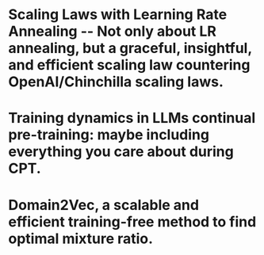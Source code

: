 # Scaling Laws with Learning Rate Annealing -- Not only about LR annealing, but a graceful, insightful, and efficient scaling law countering OpenAI/Chinchilla scaling laws.


# Training dynamics in LLMs continual pre-training: maybe including everything you care about during CPT.



# Domain2Vec, a scalable and efficient training-free method to find optimal mixture ratio.